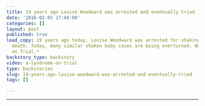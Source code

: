 ```yaml
---
title: 19 years ago Louise Woodward was arrested and eventually tried
date: '2016-02-05 17:48:00'
categories: []
layout: post
published: true
lead_copy: 19 years ago today, Louise Woodward was arrested for shaking a baby to
  death. Today, many similar shaken baby cases are being overturned. Watch *A Syndrome
  on Trial.*
backstory_type: backstory
video: a-syndrome-on-trial
type: backstories
slug: 19-years-ago-louise-woodward-was-arrested-and-eventually-tried
tags: []

---
```

****
